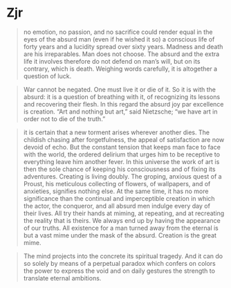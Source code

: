 # Zjr 

> no emotion, no passion, and no sacrifice could render equal in the
> eyes of the absurd man (even if he wished it so) a conscious life of
> forty years and a lucidity spread over sixty years. Madness and
> death are his irreparables. Man does not choose. The absurd and
> the extra life it involves therefore do not defend on man’s will, but
> on its contrary, which is death. Weighing words carefully, it is
> altogether a question of luck.

> War cannot be negated. One must live it or die of it. So it is with the absurd: it is a question of
> breathing with it, of recognizing its lessons and recovering their
> flesh. In this regard the absurd joy par excellence is creation. “Art
> and nothing but art,” said Nietzsche; “we have art in order not to
> die of the truth.”

 >it is certain that a new torment arises wherever another dies. The childish chasing after forgetfulness, the appeal of satisfaction are now devoid of echo. But the constant tension that keeps man face to face with the world, the ordered delirium that urges him to be receptive to everything leave him another fever. In this universe the work of art is then the sole chance of keeping his consciousness and of fixing its adventures. Creating is living doubly. The groping, anxious quest of a Proust, his meticulous collecting of flowers, of wallpapers, and of anxieties, signifies nothing else. At the same time, it has no more significance than the continual and imperceptible creation in which the actor, the conqueror, and all absurd men indulge every day of their lives. All try their hands at miming, at repeating, and at recreating the reality that is theirs. We always end up by having the appearance of our truths. All existence for a man turned away from the eternal is but a vast mime under the mask of the absurd. Creation is the great mime.

> The mind projects into the concrete its spiritual tragedy. And it can do so solely by means of a perpetual paradox which confers on colors the power to express the void and on daily gestures the strength to translate eternal ambitions.
>
